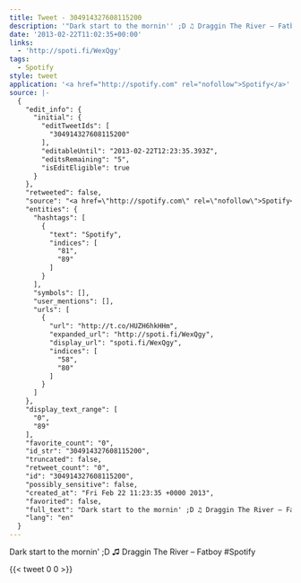 ```yaml
---
title: Tweet - 304914327608115200
description: '"Dark start to the mornin'' ;D ♫ Draggin The River – Fatboy  #Spotify"'
date: '2013-02-22T11:02:35+00:00'
links:
  - 'http://spoti.fi/WexQgy'
tags:
  - Spotify
style: tweet
application: '<a href="http://spotify.com" rel="nofollow">Spotify</a>'
source: |-
  {
    "edit_info": {
      "initial": {
        "editTweetIds": [
          "304914327608115200"
        ],
        "editableUntil": "2013-02-22T12:23:35.393Z",
        "editsRemaining": "5",
        "isEditEligible": true
      }
    },
    "retweeted": false,
    "source": "<a href=\"http://spotify.com\" rel=\"nofollow\">Spotify</a>",
    "entities": {
      "hashtags": [
        {
          "text": "Spotify",
          "indices": [
            "81",
            "89"
          ]
        }
      ],
      "symbols": [],
      "user_mentions": [],
      "urls": [
        {
          "url": "http://t.co/HUZH6hkHHm",
          "expanded_url": "http://spoti.fi/WexQgy",
          "display_url": "spoti.fi/WexQgy",
          "indices": [
            "58",
            "80"
          ]
        }
      ]
    },
    "display_text_range": [
      "0",
      "89"
    ],
    "favorite_count": "0",
    "id_str": "304914327608115200",
    "truncated": false,
    "retweet_count": "0",
    "id": "304914327608115200",
    "possibly_sensitive": false,
    "created_at": "Fri Feb 22 11:23:35 +0000 2013",
    "favorited": false,
    "full_text": "Dark start to the mornin' ;D ♫ Draggin The River – Fatboy http://t.co/HUZH6hkHHm #Spotify",
    "lang": "en"
  }
---
```

Dark start to the mornin' ;D ♫ Draggin The River – Fatboy  #Spotify
    
{{< tweet 0 0 >}}
    
